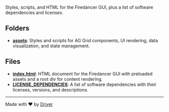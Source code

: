 <!--------------------------------------------------------------------------------->
<!-- IMPORTANT: This file is auto-generated by Driver (https://driver.ai). -------->
<!-- Manual edits may be overwritten on future commits. --------------------------->
<!--------------------------------------------------------------------------------->

Styles, scripts, and HTML for the Firedancer GUI, plus a list of software dependencies and licenses.

## Folders
- **[assets](assets/README.md)**: Styles and scripts for AG Grid components, UI rendering, data visualization, and state management.

## Files
- **[index.html](index.html.md)**: HTML document for the Firedancer GUI with preloaded assets and a root div for content rendering.
- **[LICENSE_DEPENDENCIES](LICENSE_DEPENDENCIES.md)**: A list of software dependencies with their licenses, versions, and descriptions.

---
Made with ❤️ by [Driver](https://www.driver.ai/)